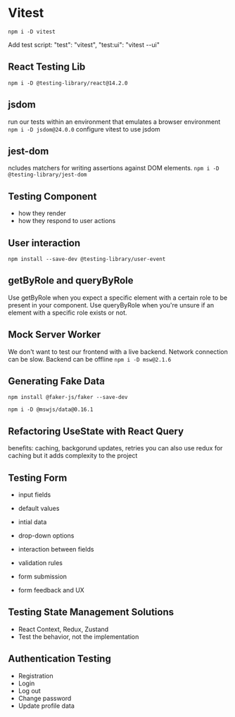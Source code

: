 # Vitest

`npm i -D vitest`

Add test script:
"test": "vitest",
"test:ui": "vitest --ui"

## React Testing Lib
`npm i -D @testing-library/react@14.2.0`

## jsdom
run our tests within an environment that emulates a browser environment
`npm i -D jsdom@24.0.0`
configure vitest to use jsdom

## jest-dom
ncludes matchers for writing assertions against DOM elements.
`npm i -D @testing-library/jest-dom`

## Testing Component
- how they render
- how they respond to user actions

## User interaction
`npm install --save-dev @testing-library/user-event`

## getByRole and queryByRole
Use getByRole when you expect a specific element with a certain role to be present in your component.
Use queryByRole when you're unsure if an element with a specific role exists or not.

## Mock Server Worker 
We don't want to test our frontend with a live backend.
Network connection can be slow. 
Backend can be offline
`npm i -D msw@2.1.6`

## Generating Fake Data
`npm install @faker-js/faker --save-dev`

`npm i -D @mswjs/data@0.16.1`

## Refactoring UseState with React Query
benefits: caching, backgorund updates, retries
you can also use redux for caching but it adds complexity to the project

## Testing Form
- input fields
- default values
- intial data
- drop-down options

- interaction between fields
- validation rules
- form submission
- form feedback and UX

## Testing State Management Solutions
- React Context, Redux, Zustand
- Test the behavior, not the implementation

## Authentication Testing
- Registration
- Login 
- Log out
- Change password
- Update profile data
